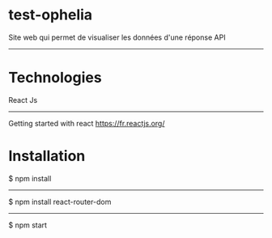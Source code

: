 # test-ophelia
Site web qui permet de visualiser les données d'une réponse API
*** 
# Technologies
React Js
***
Getting started with react https://fr.reactjs.org/

# Installation
$ npm install
***
$ npm install react-router-dom
***
$ npm start
